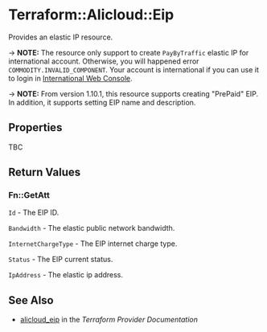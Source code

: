 # Terraform::Alicloud::Eip

Provides an elastic IP resource.

-> **NOTE:** The resource only support to create `PayByTraffic` elastic IP for international account. Otherwise, you will happened error `COMMODITY.INVALID_COMPONENT`.
Your account is international if you can use it to login in [International Web Console](https://account.alibabacloud.com/login/login.htm).

-> **NOTE:** From version 1.10.1, this resource supports creating "PrePaid" EIP. In addition, it supports setting EIP name and description.

## Properties

TBC

## Return Values

### Fn::GetAtt

`Id` - The EIP ID.

`Bandwidth` - The elastic public network bandwidth.

`InternetChargeType` - The EIP internet charge type.

`Status` - The EIP current status.

`IpAddress` - The elastic ip address.

## See Also

* [alicloud_eip](https://www.terraform.io/docs/providers/alicloud/r/eip.html) in the _Terraform Provider Documentation_